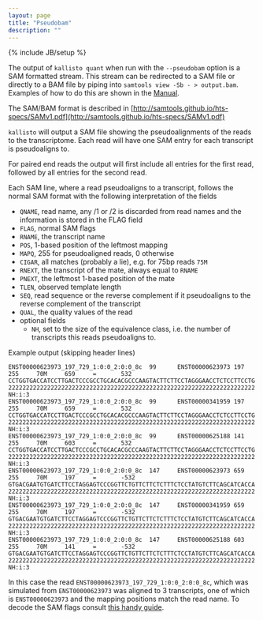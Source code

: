 ```yaml
---
layout: page
title: "Pseudobam"
description: ""
---
```

{% include JB/setup %}

The output of `kallisto quant` when run with the `--pseudobam` option is a SAM formatted stream. This stream can be redirected to a SAM file or directly to a BAM file by piping into `samtools view -Sb - > output.bam`. Examples of how to do this are shown in the [Manual](manual.html).

The SAM/BAM format is described in [http://samtools.github.io/hts-specs/SAMv1.pdf](http://samtools.github.io/hts-specs/SAMv1.pdf)

`kallisto` will output a SAM file showing the pseudoalignments of the reads to the transcriptome. Each read will have one SAM entry for each transcript is pseudoaligns to.

For paired end reads the output will first include all entries for the first read, followed by all entries for the second read.

Each SAM line, where a read pseudoaligns to a transcript, follows the normal SAM format with the following interpretation of the fields



+ `QNAME`, read name, any /1 or /2 is discarded from read names and the information is stored in the FLAG field
+ `FLAG`, normal SAM flags
+ `RNAME`, the transcript name
+ `POS`, 1-based position of the leftmost mapping
+ `MAPQ`, 255 for pseudoaligned reads, 0 otherwise
+ `CIGAR`, all matches (probably a lie), e.g. for 75bp reads `75M`
+ `RNEXT`, the transcript of the mate, always equal to `RNAME`
+ `PNEXT`, the leftmost 1-based position of the mate
+ `TLEN`, observed template length
+ `SEQ`, read sequence or the reverse complement if it pseudoaligns to the reverse complement of the transcript
+ `QUAL`, the quality values of the read
+ optional fields
    + `NH`, set to the size of the equivalence class, i.e. the number of transcripts this reads pseudoaligns to.


Example output (skipping header lines)

~~~
ENST00000623973_197_729_1:0:0_2:0:0_8c  99      ENST00000623973 197     255     70M     659     =       532     CCTGGTGACCATCCTTGACTCCCGCCTGCACACGCCCAAGTACTTCTTCCTAGGGAACCTCTCCTTCCTG  2222222222222222222222222222222222222222222222222222222222222222222222  NH:i:3
ENST00000623973_197_729_1:0:0_2:0:0_8c  99      ENST00000341959 197     255     70M     659     =       532     CCTGGTGACCATCCTTGACTCCCGCCTGCACACGCCCAAGTACTTCTTCCTAGGGAACCTCTCCTTCCTG  2222222222222222222222222222222222222222222222222222222222222222222222  NH:i:3
ENST00000623973_197_729_1:0:0_2:0:0_8c  99      ENST00000625188 141     255     70M     603     =       532     CCTGGTGACCATCCTTGACTCCCGCCTGCACACGCCCAAGTACTTCTTCCTAGGGAACCTCTCCTTCCTG  2222222222222222222222222222222222222222222222222222222222222222222222  NH:i:3
ENST00000623973_197_729_1:0:0_2:0:0_8c  147     ENST00000623973 659     255     70M     197     =       -532    GTGACGAATGTGATCTTCCTAGGAGTCCCGGTTCTGTTCTTCTCTTTCTCCTATGTCTTCAGCATCACCA  2222222222222222222222222222222222222222222222222222222222222222222222  NH:i:3
ENST00000623973_197_729_1:0:0_2:0:0_8c  147     ENST00000341959 659     255     70M     197     =       -532    GTGACGAATGTGATCTTCCTAGGAGTCCCGGTTCTGTTCTTCTCTTTCTCCTATGTCTTCAGCATCACCA  2222222222222222222222222222222222222222222222222222222222222222222222  NH:i:3
ENST00000623973_197_729_1:0:0_2:0:0_8c  147     ENST00000625188 603     255     70M     141     =       -532    GTGACGAATGTGATCTTCCTAGGAGTCCCGGTTCTGTTCTTCTCTTTCTCCTATGTCTTCAGCATCACCA  2222222222222222222222222222222222222222222222222222222222222222222222  NH:i:3
~~~

In this case the read `ENST00000623973_197_729_1:0:0_2:0:0_8c`, which was simulated from `ENST00000623973` was aligned to 3 transcripts, one of which is `ENST00000623973` and the mapping positions match the read name. To decode the SAM flags consult [this handy guide](https://broadinstitute.github.io/picard/explain-flags.html).
